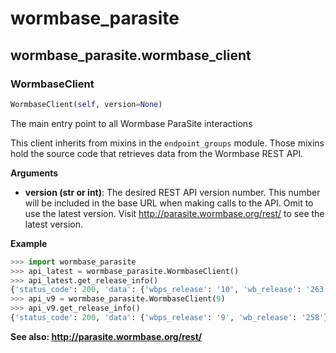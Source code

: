 <h1 id="wormbase_parasite">wormbase_parasite</h1>


<h2 id="wormbase_parasite.wormbase_client">wormbase_parasite.wormbase_client</h2>


<h3 id="wormbase_parasite.wormbase_client.WormbaseClient">WormbaseClient</h3>

```python
WormbaseClient(self, version=None)
```
The main entry point to all Wormbase ParaSite interactions

This client inherits from mixins in the `endpoint_groups` module. Those mixins hold the source code that retrieves data from the Wormbase REST API.

__Arguments__

- __version (str or int)__: The desired REST API version number. This number will be included in the base URL when making calls to the API. Omit to use the latest version. Visit http://parasite.wormbase.org/rest/ to see the latest version.


__Example__

```python
>>> import wormbase_parasite
>>> api_latest = wormbase_parasite.WormbaseClient()
>>> api_latest.get_release_info()
{'status_code': 200, 'data': {'wbps_release': '10', 'wb_release': '263'}}
>>> api_v9 = wormbase_parasite.WormbaseClient(9)
>>> api_v9.get_release_info()
{'status_code': 200, 'data': {'wbps_release': '9', 'wb_release': '258'}}
```

__See also: http://parasite.wormbase.org/rest/__


